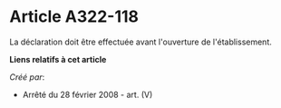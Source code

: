 # Article A322-118

La déclaration doit être effectuée avant l'ouverture de l'établissement.

**Liens relatifs à cet article**

_Créé par_:

  - Arrêté du 28 février 2008 - art. (V)
